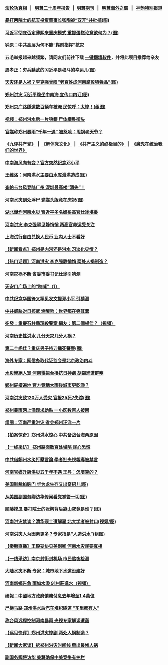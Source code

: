 #### [法轮功真相](https://github.com/gfw-breaker/truth/blob/master/README.md?t=0) &nbsp;&nbsp;|&nbsp;&nbsp; [明慧二十周年报告](https://github.com/gfw-breaker/mh-reports/blob/master/README.md?t=0) &nbsp;&nbsp;|&nbsp;&nbsp;[明慧期刊](https://github.com/gfw-breaker/mh-qikan) &nbsp;&nbsp;|&nbsp;&nbsp; [明慧海外之窗](https://github.com/gfw-breaker/mh-news/blob/master/README.md?t=0) &nbsp;&nbsp;|&nbsp;&nbsp; [神韵特别报道](https://github.com/gfw-breaker/mh-news/blob/master/shenyun.md?t=0)
#### [ 暴打两院士的航天投资董事长张陶被“双开”并批捕(图)](https://github.com/gfw-breaker/banned-news3/blob/master/pages/p2/978533.md)
#### [ 习近平彻底否定薄熙来重庆模式 重提蛋糕论意欲何为？(图)](https://github.com/gfw-breaker/banned-news3/blob/master/pages/p2/978779.md)
#### [ 钟原：中共高层为何不能“靠前指挥”抗灾](https://github.com/gfw-breaker/banned-news3/blob/master/pages/nf4514/n13105767.md)
#### 五毛举报越来越频繁，请网友们前往下载 [一键翻墙软件](https://github.com/gfw-breaker/ssr-accounts)，并将此项目推荐给亲友
#### [ 周孝正：穷兵黩武的习近平是权斗的幸运儿(图)](https://github.com/gfw-breaker/banned-news3/blob/master/pages/p2/978857.md)
#### [ 天灾还是人祸？李克强曾叹“老百姓成河南腐败牺牲品”(图)](https://github.com/gfw-breaker/banned-news3/blob/master/pages/p2/978827.md)
#### [ 郑州洪灾 习近平稳坐中南海 宣传口内讧(图)](https://github.com/gfw-breaker/banned-news3/blob/master/pages/p2/978698.md)
#### [ 郑州京广路隧道数百辆车被淹 民惊呼：太惨！(组图)](https://github.com/gfw-breaker/banned-news3/blob/master/pages/p1/978811.md)
#### [ 视频：郑州洪水后一片狼籍 尸体横卧街头](https://github.com/gfw-breaker/banned-news3/blob/master/pages/nsc413/n13106400.md)
#### [ 官媒称郑州暴雨“千年一遇” 被怒呛：甩锅老天爷？](https://github.com/gfw-breaker/banned-news3/blob/master/pages/prog204/a103170933.md)
#### [《九评共产党》](https://github.com/begood0513/9ping.md/blob/master/README.md) &nbsp;|&nbsp; [《解体党文化》](../../../../jtdwh.md/blob/master/README.md)  &nbsp;|&nbsp; [《共产主义的终极目的》](../../../../gczydzjmd.md/blob/master/README.md) &nbsp;|&nbsp; [《魔鬼在统治我们的世界》](../../../../mgztzwmdsj.md/blob/master/README.md) 
#### [ 中南海风向有变？官方突然纪念邓小平](https://github.com/gfw-breaker/banned-news3/blob/master/pages/prog1138/a103170729.md)
#### [ 王维洛：河南洪水主要由水库泄洪造成(图)](https://github.com/gfw-breaker/banned-news3/blob/master/pages/p1/978763.md)
#### [ 查帕卡台风登陆广州 深圳最高楼“消失”！](https://github.com/gfw-breaker/banned-news3/blob/master/pages/prog204/a103170203.md)
#### [ 河南水灾到处浮尸 党媒头版竟在庆祝(图)](https://github.com/gfw-breaker/banned-news3/blob/master/pages/p1/978769.md)
#### [ 湖北爆炸河南水災 習近平多名嫡系高官仕途堪憂](https://github.com/gfw-breaker/banned-news3/blob/master/pages/soh5/528134.md)
#### [ 河南洪灾 李克强罕见静悄悄 两高官命运受关注](https://github.com/gfw-breaker/banned-news3/blob/master/pages/prog204/a103171571.md)
#### [ 上海试行自由兑换人民币 业内人士不看好](https://github.com/gfw-breaker/banned-news3/blob/master/pages/nsc413/n13106643.md)
#### [ 【新闻看点】郑州是内涝还是洪水 习淡化灾情？](https://github.com/gfw-breaker/banned-news3/blob/master/pages/nsc413/n13105546.md)
#### [ 【热门话题】河南洪灾 李克强静悄悄 两处人祸制造？](https://github.com/gfw-breaker/banned-news3/blob/master/pages/prog204/a103171445.md)
#### [ 河南灾祸不断 省委市委书记仕途引猜测](https://github.com/gfw-breaker/banned-news3/blob/master/pages/nsc413/n13106463.md)
#### [ 天安门广场上的“呐喊”（1）](https://github.com/gfw-breaker/banned-news3/blob/master/pages/nsc413/n13105277.md)
#### [ 中共纪念华国锋又罕见发文提邓小平 引猜测](https://github.com/gfw-breaker/banned-news3/blob/master/pages/nsc413/n13105269.md)
#### [ 中共威胁对日核武 涂醒哲：世界都在笑其蠢](https://github.com/gfw-breaker/banned-news3/blob/master/pages/nsc413/n13105054.md)
#### [ 突發：重慶石柱縣現殺警案 網友：第二個楊佳？（視頻）](https://github.com/gfw-breaker/banned-news3/blob/master/pages/soh5/527816.md)
#### [ 河南历史性洪水 几分天灾几分人祸？](https://github.com/gfw-breaker/banned-news3/blob/master/pages/prog204/a103171248.md)
#### [ 第二个杨佳？重庆男子持刀捅死警察(图)](https://github.com/gfw-breaker/banned-news3/blob/master/pages/p1/978794.md)
#### [ 海外专家：网信办取代证监会是北京政治内斗](https://github.com/gfw-breaker/banned-news3/blob/master/pages/nsc413/n13105747.md)
#### [ 水災慘絕人寰 河南電視台播抗日神劇 胡錫進遭群嘲](https://github.com/gfw-breaker/banned-news3/blob/master/pages/soh5/528002.md)
#### [ 鄭州屍橫遍地 官方竟稱大雨後城市更乾淨？](https://github.com/gfw-breaker/banned-news3/blob/master/pages/soh5/527603.md)
#### [ 河南洪灾致120万人受灾 官报25死7失踪(图)](https://github.com/gfw-breaker/banned-news3/blob/master/pages/p1/978717.md)
#### [ 郑州暴雨网上涌现求助贴 一小区数百人被困](https://github.com/gfw-breaker/banned-news3/blob/master/pages/nsc413/n13105894.md)
#### [ 组图：河南严重洪灾 省会郑州汪洋一片](https://github.com/gfw-breaker/banned-news3/blob/master/pages/nsc413/n13105034.md)
#### [ 【拍案惊奇】郑州洪水惊心 中共备战台海两原因](https://github.com/gfw-breaker/banned-news3/blob/master/pages/nsc413/n13103379.md)
#### [ 【一线采访】 郑州路面数百处塌陷 民心恐慌](https://github.com/gfw-breaker/banned-news3/blob/master/pages/nf4514/n13104384.md)
#### [ 中共借鄭州水災打壓言論 學者批央視報導被禁言](https://github.com/gfw-breaker/banned-news3/blob/master/pages/soh5/528113.md)
#### [ 河南官媒升級洪災五千年不遇 王丹：怎麼算的？](https://github.com/gfw-breaker/banned-news3/blob/master/pages/soh5/528074.md)
#### [ 美国制裁掐脉门 华为求生存又出奇招儿(图)](https://github.com/gfw-breaker/banned-news3/blob/master/pages/p5/978738.md)
#### [ 从美国副国务卿访华传闻看党掌管一切(图)](https://github.com/gfw-breaker/banned-news3/blob/master/pages/p2/978762.md)
#### [ 顺藤摸瓜 暴打院士的张陶背后靠山究竟是谁？(图)](https://github.com/gfw-breaker/banned-news3/blob/master/pages/p2/978669.md)
#### [ 河南洪灾禁谈？清华硕士遭解雇 北大学者被封口(视频/图)](https://github.com/gfw-breaker/banned-news3/blob/master/pages/p1/978831.md)
#### [ 河南洪灾人为因素更多？专家指是“人造洪水”(组图)](https://github.com/gfw-breaker/banned-news3/blob/master/pages/p1/978775.md)
#### [ 【秦鹏直播】王毅妥协见美副卿 河南水灾民要真相](https://github.com/gfw-breaker/banned-news3/blob/master/pages/nsc413/n13105597.md)
#### [ 【一线采访】南京封街封机场 市民熬夜检测](https://github.com/gfw-breaker/banned-news3/blob/master/pages/nf4514/n13105035.md)
#### [ 大陆水灾不断 专家：城市地下水道没建好](https://github.com/gfw-breaker/banned-news3/blob/master/pages/nf4514/n13104250.md)
#### [ 河南新鄉告急 雨如水潑 91村莊進水（視頻）](https://github.com/gfw-breaker/banned-news3/blob/master/pages/soh5/528197.md)
#### [ 研報：中國地方政府債務付息去年增至1.4萬億](https://github.com/gfw-breaker/banned-news3/blob/master/pages/soh5/527183.md)
#### [ 尸横马路 郑州洪水后汽车堆积隧道 “车里都有人”](https://github.com/gfw-breaker/banned-news3/blob/master/pages/prog204/a103171629.md)
#### [ 称台风远程控制河南暴雨 央视专家解读遭轰](https://github.com/gfw-breaker/banned-news3/blob/master/pages/nsc413/n13105545.md)
#### [ 【远见快评】郑州洪灾惨剧 两处人祸制造？](https://github.com/gfw-breaker/banned-news3/blob/master/pages/nsc413/n13105541.md)
#### [ 【新闻大家谈】拆郑州洪灾时间线 牵出最惨人祸](https://github.com/gfw-breaker/banned-news3/blob/master/pages/nsc413/n13104442.md)
#### [ 副国务卿将访华 美冀确保中美竞争有护栏](https://github.com/gfw-breaker/banned-news3/blob/master/pages/nf4514/n13106154.md)

